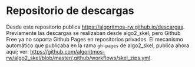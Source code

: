 # Repositorio de descargas #

Desde este repositorio publica https://algoritmos-rw.github.io/descargas.
Previamente las descargas se realizaban desde algo2\_skel, pero Github Free
ya no soporta Github Pages en repositorios privados. El mecanismo automático
que publicaba en la rama `gh-pages` de algo2\_skel, publica ahora aquí; ver:
https://github.com/algoritmos-rw/algo2_skel/blob/master/.github/workflows/skel_zips.yml.
